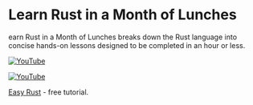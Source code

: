 #  Learn Rust in a Month of Lunches 
earn Rust in a Month of Lunches breaks down the Rust language into concise hands-on lessons designed to be completed in an hour or less. 


[![YouTube](https://img.youtube.com/vi/FHtvyhd57RY/0.jpg)](https://youtu.be/FHtvyhd57RY "Learn Rust in a Month of Lunches - First Chapter Summary")

[![YouTube](https://img.youtube.com/vi/6hAugelK4MY/0.jpg)](https://youtu.be/6hAugelK4MY "Manning Introduces: Learn Rust in a Month of Lunches")


[Easy Rust](https://dhghomon.github.io/easy_rust/Chapter_0.html) - free tutorial.
